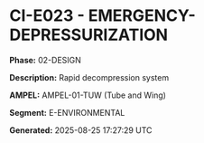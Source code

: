 # CI-E023 - EMERGENCY-DEPRESSURIZATION

**Phase:** 02-DESIGN

**Description:** Rapid decompression system

**AMPEL:** AMPEL-01-TUW (Tube and Wing)

**Segment:** E-ENVIRONMENTAL

**Generated:** 2025-08-25 17:27:29 UTC
